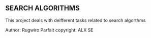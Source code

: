## SEARCH ALGORITHMS
This project deals with deifferent tasks related to search algorthms

Author: Rugwiro Parfait
copyright: ALX SE
